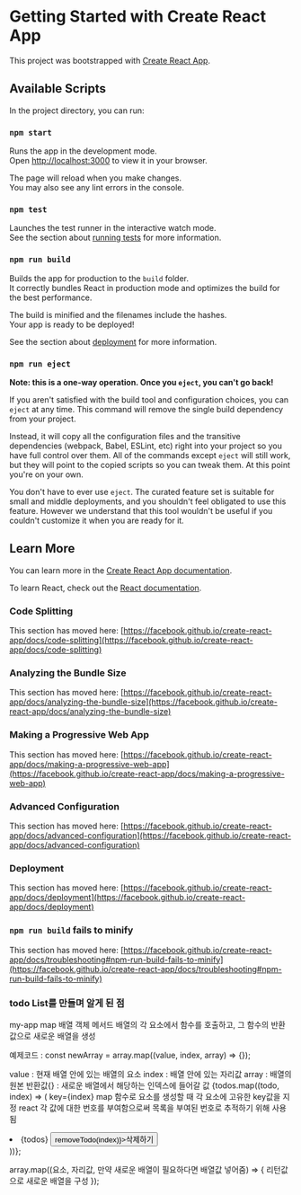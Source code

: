 # Getting Started with Create React App

This project was bootstrapped with [Create React App](https://github.com/facebook/create-react-app).

## Available Scripts

In the project directory, you can run:

### `npm start`

Runs the app in the development mode.\
Open [http://localhost:3000](http://localhost:3000) to view it in your browser.

The page will reload when you make changes.\
You may also see any lint errors in the console.

### `npm test`

Launches the test runner in the interactive watch mode.\
See the section about [running tests](https://facebook.github.io/create-react-app/docs/running-tests) for more information.

### `npm run build`

Builds the app for production to the `build` folder.\
It correctly bundles React in production mode and optimizes the build for the best performance.

The build is minified and the filenames include the hashes.\
Your app is ready to be deployed!

See the section about [deployment](https://facebook.github.io/create-react-app/docs/deployment) for more information.

### `npm run eject`

**Note: this is a one-way operation. Once you `eject`, you can't go back!**

If you aren't satisfied with the build tool and configuration choices, you can `eject` at any time. This command will remove the single build dependency from your project.

Instead, it will copy all the configuration files and the transitive dependencies (webpack, Babel, ESLint, etc) right into your project so you have full control over them. All of the commands except `eject` will still work, but they will point to the copied scripts so you can tweak them. At this point you're on your own.

You don't have to ever use `eject`. The curated feature set is suitable for small and middle deployments, and you shouldn't feel obligated to use this feature. However we understand that this tool wouldn't be useful if you couldn't customize it when you are ready for it.

## Learn More

You can learn more in the [Create React App documentation](https://facebook.github.io/create-react-app/docs/getting-started).

To learn React, check out the [React documentation](https://reactjs.org/).

### Code Splitting

This section has moved here: [https://facebook.github.io/create-react-app/docs/code-splitting](https://facebook.github.io/create-react-app/docs/code-splitting)

### Analyzing the Bundle Size

This section has moved here: [https://facebook.github.io/create-react-app/docs/analyzing-the-bundle-size](https://facebook.github.io/create-react-app/docs/analyzing-the-bundle-size)

### Making a Progressive Web App

This section has moved here: [https://facebook.github.io/create-react-app/docs/making-a-progressive-web-app](https://facebook.github.io/create-react-app/docs/making-a-progressive-web-app)

### Advanced Configuration

This section has moved here: [https://facebook.github.io/create-react-app/docs/advanced-configuration](https://facebook.github.io/create-react-app/docs/advanced-configuration)

### Deployment

This section has moved here: [https://facebook.github.io/create-react-app/docs/deployment](https://facebook.github.io/create-react-app/docs/deployment)

### `npm run build` fails to minify

This section has moved here: [https://facebook.github.io/create-react-app/docs/troubleshooting#npm-run-build-fails-to-minify](https://facebook.github.io/create-react-app/docs/troubleshooting#npm-run-build-fails-to-minify)



### todo List를 만들며 알게 된 점
my-app
 map 배열 객체 메서드
 배열의 각 요소에서 함수를 호출하고, 그 함수의 반환값으로 새로운 배열을 생성 

예제코드 :
const newArray = array.map((value, index, array) => {});

value : 현재 배열 안에 있는 배열의 요소
index : 배열 안에 있는 자리값
array : 배열의 원본
반환값{} : 새로운 배열에서 해당하는 인덱스에 들어갈 값
{todos.map((todo, index) => (
key={index} map 함수로 요소를 생성할 때
각 요소에 고유한 key값을 지정
react 각 값에 대한 번호를 부여함으로써 목록을 부여된 번호로 추적하기 위해 사용됨
<li key={index}> 
    {todos}
        <button onClick={() => removeTodo(index)}>삭제하기</button>
 </li>
))};

array.map((요소, 자리값, 만약 새로운 배열이 필요하다면 배열값 넣어줌) => {
리턴값으로 새로운 배열을 구성
});
